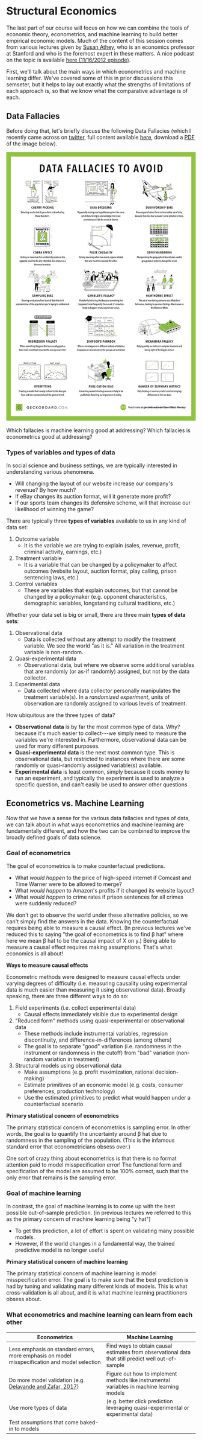 # Structural Economics
The last part of our course will focus on how we can combine the tools of economic theory, econometrics, and machine learning to build better empirical economic models. Much of the content of this session comes from various lectures given by [Susan Athey](https://www.gsb.stanford.edu/faculty-research/faculty/susan-athey), who is an economics professor at Stanford and who is the foremost expert in these matters. A nice podcast on the topic is available [here (11/16/2012 episode)](https://itunes.apple.com/us/podcast/uw-cse-colloquia-university-washington-computer-science/id431501588?mt=2&i=1000124767619).

First, we'll talk about the main ways in which econometrics and machine learning differ. We've covered some of this in prior discussions this semseter, but it helps to lay out exactly what the strengths of limitations of each approach is, so that we know what the comparative advantage is of each.

## Data Fallacies
Before doing that, let's briefly discuss the following Data Fallacies (which I recently came across on [twitter](https://twitter.com/KirkDBorne/status/981390062540808193), full content available [here](https://www.geckoboard.com/learn/data-literacy/statistical-fallacies/#.Ws0BvOgbNmM), download a [PDF](https://www.geckoboard.com/assets/data-fallacies-to-avoid.pdf) of the image below).

![Source: Geckoboard](../Graphics/dataLiteracy.jpg "Data Fallacies")

Which fallacies is machine learning good at addressing? Which fallacies is econometrics good at addressing?

### Types of variables and types of data
In social science and business settings, we are typically interested in understanding various phenomena.
* Will changing the layout of our website increase our company's revenue? By how much?
* If eBay changes its auction format, will it generate more profit?
* If our sports team changes its defensive scheme, will that increase our likelihood of winning the game?


There are typically three __types of variables__ available to us in any kind of data set:
1. Outcome variable
    * It is the variable we are trying to explain (sales, revenue, profit, criminal activity, earnings, etc.)
2. Treatment variable
    * It is a variable that can be changed by a policymaker to affect outcomes (website layout, auction format, play calling, prison sentencing laws, etc.)
3. Control variables
    * These are variables that explain outcomes, but that cannot be changed by a policymaker (e.g. opponent characteristics, demographic variables, longstanding cultural traditions, etc.)


Whether your data set is big or small, there are three main __types of data sets__:
1. Observational data
    * Data is collected without any attempt to modify the treatment variable. We see the world "as it is." All variation in the treatment variable is non-random.
2. Quasi-experimental data
    * Observational data, but where we observe some additional variables that are randomly (or as-if randomly) assigned, but not by the data collector.
3. Experimental data
    * Data collected where data collector personally manipulates the treatment variable(s). In a *randomized experiment*, units of observation are randomly assigned to various levels of treatment.


How ubiquitous are the three types of data?

* __Observational data__ is by far the most common type of data. Why? because it's much easier to collect---we simply need to measure the variables we're interested in. Furthermore, observational data can be used for many different purposes.
* __Quasi-experimental data__ is the next most common type. This is observational data, but restricted to instances where there are some randomly or quasi-randomly assigned variable(s) available.
* __Experimental data__ is least common, simply because it costs money to run an experiment, and typically the experiment is used to analyze a specific question, and can't easily be used to answer other questions


## Econometrics vs. Machine Learning
Now that we have a sense for the various data fallacies and types of data, we can talk about in what ways econometrics and machine learning  are fundamentally different, and how the two can be combined to improve the broadly defined goals of data science.

### Goal of econometrics
The goal of econometrics is to make counterfactual predictions. 
- What *would happen* to the price of high-speed internet if Comcast and Time Warner were to be allowed to merge? 
- What *would happen* to Amazon's profits if it changed its website layout? 
- What *would happen* to crime rates if prison sentences for all crimes were suddenly reduced?

We don't get to observe the world under these alternative policies, so we can't simply find the answers in the data. Knowing the counterfactual requires being able to measure a causal effect. (In previous lectures we've reduced this to saying "the goal of econometrics is to find &beta; hat" where here we mean &beta; hat to be the causal impact of X on y.) Being able to measure a causal effect requires making assumptions. That's what economics is all about!

__Ways to measure causal effects__

Econometric methods were designed to measure causal effects under varying degrees of difficulty (i.e. measuring causality using  experimental data is much easier than measuring it using observational data). Broadly speaking, there are three different ways to do so:

1. Field experiments (i.e. collect experimental data)
    * Causal effects immediately visible due to experimental design
2. "Reduced form" methods using quasi-experimental or observational data
    * These methods include instrumental variables, regression discontinuity, and difference-in-differences (among others)
    * The goal is to separate "good" variation (i.e. randomness in the instrument or randomness in the cutoff) from "bad" variation (non-random variation in treatment)
3. Structural models using observational data
    * Make assumptions (e.g. profit maximization, rational decision-making)
    * Estimate primitives of an economic model (e.g. costs, consumer preferences, production technology)
    * Use the estimated primitives to predict what would happen under a counterfactual scenario

__Primary statistical concern of econometrics__

The primary statistical concern of econometrics is sampling error. In other words, the goal is to quantify the uncertainty around &beta; hat due to randomness in the sampling of the population. (This is the infamous standard error that econometricians obsess over.)

One sort of crazy thing about econometrics is that there is no format attention paid to model misspecification error! The functional form and specification of the model are assumed to be 100% correct, such that the only error that remains is the sampling error.

### Goal of machine learning
In contrast, the goal of machine learning is to come up with the best possible out-of-sample prediction. (in previous lectures we referred to this as the primary concern of machine learning being "y hat")

* To get this prediction, a lot of effort is spent on validating many possible models.
* However, if the world changes in a fundamental way, the trained predictive model is no longer useful

__Primary statistical concern of machine learning__

The primary statistical concern of machine learning is model misspecification error. The goal is to make sure that the best prediction is had by tuning and validating many different kinds of models. This is what cross-validation is all about, and it is what machine learning practitioners obsess about.

### What econometrics and machine learning can learn from each other

| Econometrics                                                 | Machine Learning |
|--------------------------------------------------------------|------------------|
| Less emphasis on standard errors, more emphasis on model misspecification and model selection | Find ways to obtain causal estimates from observational data that still predict well out-of-sample |
| Do more model validation (e.g. [Delavande and Zafar, 2017](https://drive.google.com/open?id=12Ew6KK0oMoOin_TBQdj9KHI9aVPMbZZi))    | Figure out how to implement methods like instrumental variables in machine learning models |
| Use more types of data   | (e.g. better click prediction leveraging quasi-experimental or experimental data) |
| Test assumptions that come baked-in to models                |  |


